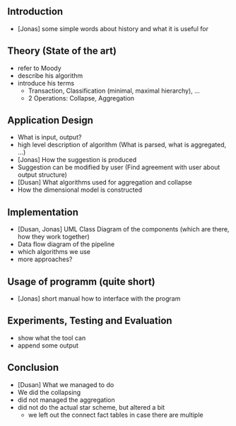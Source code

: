 
## Introduction

- [Jonas] some simple words about history and what it is useful for

## Theory (State of the art)

- refer to Moody
- describe his algorithm
- introduce his terms
    - Transaction, Classification (minimal, maximal hierarchy), ...
    - 2 Operations: Collapse, Aggregation

## Application Design

- What is input, output?
- high level description of algorithm (What is parsed, what is aggregated, ...)
- [Jonas] How the suggestion is produced
- Suggestion can be modified by user (Find agreement with user about output structure)
- [Dusan] What algorithms used for aggregation and collapse
- How the dimensional model is constructed

## Implementation

- [Dusan, Jonas] UML Class Diagram of the components (which are there, how they work together)
- Data flow diagram of the pipeline
- which algorithms we use
- more approaches?

## Usage of programm (quite short)

- [Jonas] short manual how to interface with the program

## Experiments, Testing and Evaluation

- show what the tool can
- append some output

## Conclusion

- [Dusan] What we managed to do
- We did the collapsing
- did not managed the aggregation
- did not do the actual star scheme, but altered a bit
    - we left out the connect fact tables in case there are multiple

